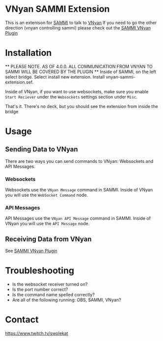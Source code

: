 # VNyan SAMMI Extension

This is an extenison for [SAMMI](https://sammi.solutions/) to talk to [VNyan](https://suvidriel.itch.io/vnyan) If you need to go the other direction (vnyan controlling sammi) please check out the [SAMMI VNyan Plugin](https://github.com/swolekat/sammi-vnyan-plugin?tab=readme-ov-file)

# Installation
** PLEASE NOTE. AS OF 4.0.0. ALL COMMUNICATION FROM VNYAN TO SAMMI WILL BE COVERED BY THE PLUGIN **
Inside of SAMMI, on the left select bridge. Select install new extension. Install vnyan-sammi-extension.sef.

Inside of VNyan, if you want to use websockets, make sure you enable `Start Reciever` under the `Websockets` settings section under `Misc`.

That's it. There's no deck, but you should see the extension from inside the bridge

# Usage 
## Sending Data to VNyan
There are two ways you can send commands to VNyan: Websockets and API Messages.

### Websockets
Websockets use the `VNyan Message` command in SAMMI. Inside of VNyan you will use the `WebSocket Command` node.

### API Messages
API Messages use the `VNyan API Message` command in SAMMI. Inside of VNyan you will use the `API Message` node.

## Receiving Data from VNyan
See [SAMMI VNyan Plugin](https://github.com/swolekat/sammi-vnyan-plugin)

# Troubleshooting
* Is the websocket receiver turned on?
* Is the port number correct?
* Is the command name spelled correctly?
* Are all of the following running: OBS, SAMMI, VNyan?

# Contact
https://www.twitch.tv/swolekat
